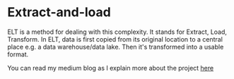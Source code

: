 # Extract-and-load
ELT is a method for dealing with this complexity. It stands for Extract, Load, Transform. In ELT, data is first copied from its original location to a central place e.g. a data warehouse/data lake. Then it's transformed into a usable format.

You can read my medium blog as I explain more about the project [here](https://medium.com/@aopiyo28/extract-load-and-transform-c3c51ac4101c)
